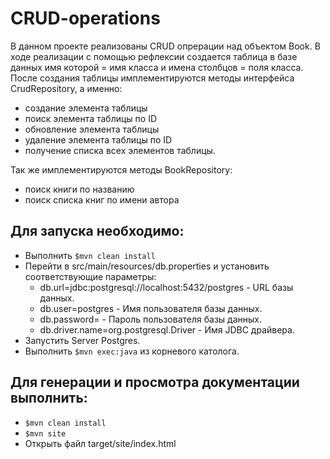 # CRUD-operations

В данном проекте реализованы CRUD опрерации над объектом Book.
В ходе реализации с помощью рефлексии создается таблица в базе данных имя которой = имя класса и имена столбцов = поля класса.
После создания таблицы имплементируются методы интерфейса CrudRepository, а именно:
- создание элемента таблицы
- поиск элемента таблицы по ID
- обновление элемента таблицы
- удаление элемента таблицы по ID
- получение списка всех элементов таблицы.

  
Так же имплементируются методы BookRepository:
- поиск книги по названию
- поиск списка книг по имени автора

## Для запуска необходимо:
- Выполнить ```$mvn clean install```
- Перейти в src/main/resources/db.properties и установить соответствующие параметры:
    - db.url=jdbc:postgresql://localhost:5432/postgres - URL базы данных.
    - db.user=postgres - Имя пользователя базы данных.
    - db.password= - Пароль пользователя базы данных.
    - db.driver.name=org.postgresql.Driver - Имя JDBC драйвера.
- Запустить Server Postgres.
- Выполнить ```$mvn exec:java``` из корневого католога.

## Для генерации и просмотра документации выполнить:
- ```$mvn clean install```
- ```$mvn site```
- Открыть файл target/site/index.html



